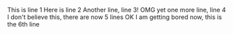 This is line 1
Here is line 2
Another line, line 3!
OMG yet one more line, line 4
I don't believe this, there are now 5 lines
OK I am getting bored now, this is the 6th line
